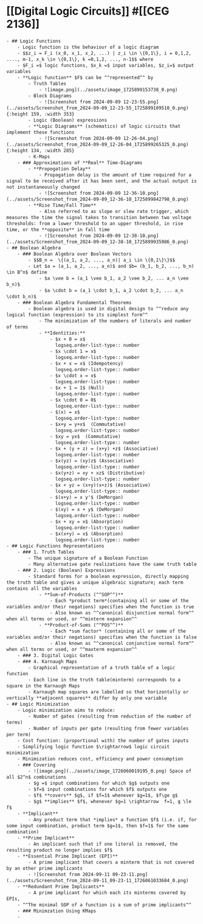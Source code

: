 # [[Digital Logic Circuits]] #[[CEG 2136]]
	- ## Logic Functions
		- Logic function is the behaviour of a logic diagram
		- $$z_i = F_i (x_0, x_1, x_2, ...) | z_i \in \{0,1\}, i = 0,1,2, ...., m-1, x_k \in \{0,1\}, k =0,1,2, ..., n-1$$ where
		- $F_i =$ logic functions, $x_k =$ input variables, $z_i=$ output variables
		- **Logic function** $F$ can be ^^represented^^ by
			- Truth Tables
				- ![image.png](../assets/image_1725899153738_0.png)
			- Block Diagrams
				- ![Screenshot from 2024-09-09 12-23-55.png](../assets/Screenshot_from_2024-09-09_12-23-55_1725899109510_0.png){:height 159, :width 353}
			- Logic (Boolean) expressions
			- **Logic Diagrams** (schematics) of logic circuits that implement these functions
				- ![Screenshot from 2024-09-09 12-26-04.png](../assets/Screenshot_from_2024-09-09_12-26-04_1725899265325_0.png){:height 134, :width 285}
			- K-Maps
		- ### Approximations of **Real** Time-Diagrams
			- **Propogation Delay**
				- Propagation delay is the amount of time required for a signal to be received after it has been sent, and the actual output is not instantaneously changed
				- ![Screenshot from 2024-09-09 12-36-10.png](../assets/Screenshot_from_2024-09-09_12-36-10_1725899842798_0.png)
			- **Rise Time/Fall Time**
				- Also referred to as slope or slew rate trigger, which measures the time the signal takes to transition between two voltage thresholds: from a lower threshold to an upper threshold, in rise time, or the **opposite** in fall time
				- ![Screenshot from 2024-09-09 12-38-10.png](../assets/Screenshot_from_2024-09-09_12-38-10_1725899935986_0.png)
	- ## Boolean Algebra
		- ### Boolean Algebra over Boolean Vectors
			- $$B_n =  \{(a_1, a_2, ..., a_n)| a_i \in \{0,1\}\}$$
			- Let $a = (a_1, a_2, ..., a_n)$ and $b= (b_1, b_2, ..., b_n) \in B^n$ define
				- $a \vee b = (a_1 \vee b_1, a_2 \vee b_2, ... a_n \vee b_n)$
				- $a \cdot b = (a_1 \cdot b_1, a_2 \cdot b_2, ... a_n \cdot b_n)$
		- ### Boolean Algebra Fundamental Theorems
			- Boolean algebra is used in digital design to ^^reduce any logical function (expression) to its simplest form^^
				- The minimization of the numbers of literals and number of terms
				- **Identities:**
					- $x + 0 = x$
					  logseq.order-list-type:: number
					- $x \cdot 1 = x$
					  logseq.order-list-type:: number
					- $x + x = x$ (Idempotency)
					  logseq.order-list-type:: number
					- $x \cdot x = x$
					  logseq.order-list-type:: number
					- $x + 1 = 1$ (Null)
					  logseq.order-list-type:: number
					- $x \cdot 0 = 0$
					  logseq.order-list-type:: number
					- $(x) = x$
					  logseq.order-list-type:: number
					- $x+y = y+x$  (Commutative)
					  logseq.order-list-type:: number
					- $xy = yx$  (Commutative)
					  logseq.order-list-type:: number
					- $x + (y + z) = (x+y) +z$ (Associative)
					  logseq.order-list-type:: number
					- $x(yz) = (xy)z$ (Associative)
					  logseq.order-list-type:: number
					- $x(y+z) = xy + xz$ (Distributive)
					  logseq.order-list-type:: number
					- $x + yz = (x+y)(x+z)$ (Associative)
					  logseq.order-list-type:: number
					- $(x+y) = x y'$ (DeMorgan)
					  logseq.order-list-type:: number
					- $(xy) = x + y$ (DeMorgan)
					  logseq.order-list-type:: number
					- $x + xy = x$ (Absorption)
					  logseq.order-list-type:: number
					- $x(x+y) = x$ (Absorption)
					  logseq.order-list-type:: number
	- ## Logic Functions Representations
		- ### 1. Truth Tables
			- The unique signature of a Boolean Function
			- Many alternative gate realizations have the same truth table
		- ### 2. Logic (Boolean) Expressions
			- Standard forms for a boolean expression, directly mapping the truth table and gives a unique algebraic signature; each term contains all the variables
				- **Sum-of-Products (^^SOP^^)**
					- Each *product term*(containing all or some of the variables and/or their negations) specifies when the function is true
					- Also known as ^^canonical disjunctive normal form^^ when all terms or used, or ^^minterm expansion^^
				- **Product-of-Sums (^^POS^^)**
					- Each *sum factor* (containing all or some of the variables and/or their negations) specifies when the function is false
					- Also known as ^^canonical conjunctive normal form^^ when all terms or used, or ^^maxterm expansion^^
		- ### 3. Digital Logic Gates
		- ### 4. Karnaugh Maps
			- Graphical representation of a truth table of a logic function
			- Each line in the truth table(minterm) corresponds to a square in the Karnaugh Maps
			- Karnaugh map squares are labelled so that horizontally or vertically **adjacent squares** differ by only one variable
	- ## Logic Minimization
		- Logic minimization aims to reduce:
			- Number of gates (resulting from reduction of the number of terms)
			- Number of inputs per gate (resulting from fewer variables per term)
		- Cost function: (proportional with) the number of gates inputs
		- Simplifying logic function $\rightarrow$ logic circuit minimization
		- Minimization reduces cost, efficiency and power consumption
		- ### Covering
			- ![image.png](../assets/image_1726060019195_0.png) Space of all $2^n$ combinations
			- $g =$ input combinations for which $g$ outputs one
			- $f=$ input combinations for which $f$ outputs one
			- $f$ **covers** $g$, if $f=1$ whenever $g=1$, $f\ge g$
			- $g$ **implies** $f$, whenever $g=1 \rightarrow  f=1, g \le f$
		- **Implicant**
			- Any product term that *implies* a function $f$ (i.e. if, for some input combination, product term $g=1$, then $f=1$ for the same combination)
		- **Prime Implicant**
			- An implicant such that if one literal is removed, the resulting product no longer implies $f$
		- **Essential Prime Implicant (EPI)**
			- A prime implicant that covers a minterm that is not covered by an other prime implicants
			- ![Screenshot from 2024-09-11 09-23-11.png](../assets/Screenshot_from_2024-09-11_09-23-11_1726061033684_0.png)
		- **Redundant Prime Implicants**
			- A prime implicant for which each its minterms covered by EPIs,
		- ^^The minimal SOP of a function is a sum of prime implicants^^
		- ### Minimzation Using KMaps
		-